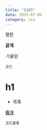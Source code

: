 ```yaml
---
title: "1103"
date: 2025-07-05
category: css
---
```


평문

**굵게**

_기울임_

`코드`

# **h1**

-   목록
    

[**링크**](https://harelog.vercel.app/posts/www.google.com)

```
코드블록
```
